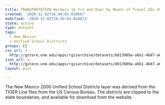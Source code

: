 ```yaml
---
title: TRANSPORTATION Workers 16 Yrs and Over by Means of Travel SDs 2000
created: '2020-12-02T16:49:03.010667'
modified: '2020-12-02T16:49:03.010673'
state: active
type: dataset
tags:
  - New Mexico
  - Unified School Districts
groups: []
csv_url: >-
  http://gstore.unm.edu/apps/rgisarchive/datasets/b013989a-a6b1-4b87-a6e3-866d408b960f/ksd296data374779647_schd_view.derived.csv
json_url: >-
  http://gstore.unm.edu/apps/rgisarchive/datasets/b013989a-a6b1-4b87-a6e3-866d408b960f/ksd296data374779647_schd_view.derived.json
layout: post

---
```

The New Mexico 2000 Unified School Districts layer was derived from  the TIGER Line files from the US Census Bureau. The districts are clipped to the state boundaries, and available for download from the website.
